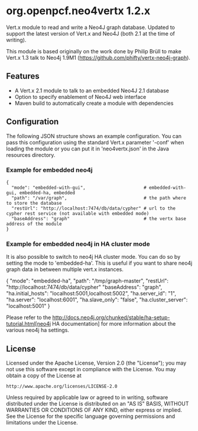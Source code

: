 # org.openpcf.neo4vertx 1.2.x

Vert.x module to read and write a Neo4J graph database. Updated to support
the latest version of Vert.x and Neo4J (both 2.1 at the time of writing).

This module is based originally on the work done by Philip Brüll to make
Vert.x 1.3 talk to Neo4j 1.9M1 (https://github.com/phifty/vertx-neo4j-graph).


## Features

 * A Vert.x 2.1 module to talk to an embedded Neo4J 2.1 database
 * Option to specify enablement of Neo4J web interface
 * Maven build to automatically create a module with dependencies
 

## Configuration

The following JSON structure shows an example configuration. You can pass 
this configuration using the standard Vert.x parameter '-conf' when loading
the module or you can put it in 'neo4vertx.json' in the Java resources 
directory.

### Example for embedded neo4j

    {
      "mode": "embedded-with-gui",                      # embedded-with-gui, embedded-ha, embedded
      "path": "/var/graph",                             # the path where to store the database
      "restUrl": "http://localhost:7474/db/data/cypher" # url to the cypher rest service (not available with embedded mode)
      "baseAddress": "graph"                            # the vertx base address of the module
    }

### Example for embedded neo4j in HA cluster mode

It is also possible to switch to neo4j HA cluster mode. You can do so by setting
the mode to 'embedded-ha'. This is useful if you want to share neo4j graph data
in between multiple vert.x instances.

{
    "mode": "embedded-ha",
    "path": "/tmp/graph-master",
    "restUrl": "http://localhost:7474/db/data/cypher"
    "baseAddress": "graph",
    "ha.initial_hosts": "localhost:5001,localhost:5002",
    "ha.server_id": "1",
    "ha.server": "localhost:6001",
    "ha.slave_only": "false",
    "ha.cluster_server": "localhost:5001"
}

Please refer to the http://docs.neo4j.org/chunked/stable/ha-setup-tutorial.html[neo4j HA documentation]
for more information about the various neo4j ha settings.

## License

Licensed under the Apache License, Version 2.0 (the "License");
you may not use this software except in compliance with the License.
You may obtain a copy of the License at

    http://www.apache.org/licenses/LICENSE-2.0

Unless required by applicable law or agreed to in writing, software
distributed under the License is distributed on an "AS IS" BASIS,
WITHOUT WARRANTIES OR CONDITIONS OF ANY KIND, either express or implied.
See the License for the specific language governing permissions and
limitations under the License.
